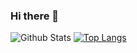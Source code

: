 ### Hi there 👋

![Github Stats](https://github-readme-stats.vercel.app/api?username=jtolentino1&count_private=true)
[![Top Langs](https://github-readme-stats.vercel.app/api/top-langs/?username=jtolentino1)](https://github.com/anuraghazra/github-readme-stats)
